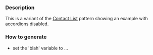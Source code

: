 ### Description
This is a variant of the [Contact List](./?p=organisms-contact-list) pattern showing an example with accordions disabled.

### How to generate
* set the 'blah' variable to ...
